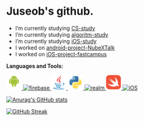 <h1 align="left">Juseob's github.</h1>

- I’m currently studying [CS-study](https://github.com/Seogeurim/CS-study)
- I’m currently studying [algoritm-study](https://github.com/wntjq68/algorithm-learn)
- I’m currently studying [iOS-study](https://github.com/wntjq68/iOS-study)
- I worked on [android-project-NubeXTalk](https://github.com/wntjq68/android-project-NubeXTalk)
- I worked on [iOS-project-fastcampus](https://github.com/wntjq68/iOS-project-fastcampus)


**Languages and Tools:**

<p align="left"> 
   <a href="https://developer.android.com" target="_blank"> 
      <img src="https://raw.githubusercontent.com/devicons/devicon/master/icons/android/android-original-wordmark.svg" alt="android" width="40" height="40"/> 
   </a> 
   <a href="https://firebase.google.com/" target="_blank"> 
      <img src="https://www.vectorlogo.zone/logos/firebase/firebase-icon.svg" alt="firebase" width="40" height="40"/> 
   </a> 
   <a href="https://www.java.com" target="_blank"> 
      <img src="https://raw.githubusercontent.com/devicons/devicon/master/icons/java/java-original.svg" alt="java" width="40" height="40"/> 
   </a> 
   <a href="https://nodejs.org" target="_blank"> 
      <img src="https://raw.githubusercontent.com/devicons/devicon/master/icons/python/python-original.svg" alt="python" width="40" height="40"/> 
   </a> 
   <a href="https://realm.io/" target="_blank"> 
      <img src="https://raw.githubusercontent.com/bestofjs/bestofjs-webui/8665e8c267a0215f3159df28b33c365198101df5/public/logos/realm.svg" alt="realm" width="40" height="40"/> 
   </a> 
   <a href="https://swift.org/" target="_blank"> 
      <img src="https://raw.githubusercontent.com/devicons/devicon/master/icons/swift/swift-original.svg" alt="swift" width="40" height="40"/> 
   </a> 
   <a href="https://developer.apple.com/kr/" target="_blank"> 
      <img src="https://img.icons8.com/ios/250/000000/ios-logo.png" alt="iOS" width="40" height="40"/> 
   </a> 
</p>

[![Anurag's GitHub stats](https://github-readme-stats.vercel.app/api?username=wntjq68&show_icons=true&theme=dracula)](https://github.com/anuraghazra/github-readme-stats)

[![GitHub Streak](https://github-readme-streak-stats.herokuapp.com/?user=wntjq68&theme=dracula)](https://git.io/streak-stats)



<!--
    **wntjq68/wntjq68** is a ✨ _special_ ✨ repository because its `README.md` (this file) appears on your GitHub profile.

Here are some ideas to get you started:

- 🔭 I’m currently working on ...
- 🌱 I’m currently learning ...
- 👯 I’m looking to collaborate on ...
- 🤔 I’m looking for help with ...
- 💬 Ask me about ...
- 📫 How to reach me: ...
- 😄 Pronouns: ...
- ⚡ Fun fact: ...
-->
